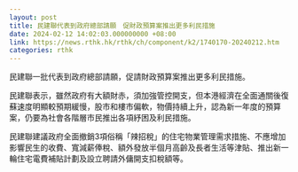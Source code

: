 ```yaml
---
layout: post
title: 民建聯代表到政府總部請願　促財政預算案推出更多利民措施
date: 2024-02-12 14:02:03.000000000 +08:00
link: https://news.rthk.hk/rthk/ch/component/k2/1740170-20240212.htm
categories: rthk
---
```


民建聯一批代表到政府總部請願，促請財政預算案推出更多利民措施。

民建聯表示，雖然政府有大額財赤，須加強管控開支，但本港經濟在全面通關後復蘇速度明顯較預期緩慢，股市和樓市偏軟，物價持續上升，認為新一年度的預算案，仍要為社會各階層市民推出各項紓困及利民措施。

民建聯建議政府全面撤銷3項俗稱「辣招稅」的住宅物業管理需求措施、不應增加影響民生的收費、寬減薪俸稅、額外發放半個月高齡及長者生活等津貼、推出新一輪住宅電費補貼計劃及設立聘請外傭開支扣稅額等。
